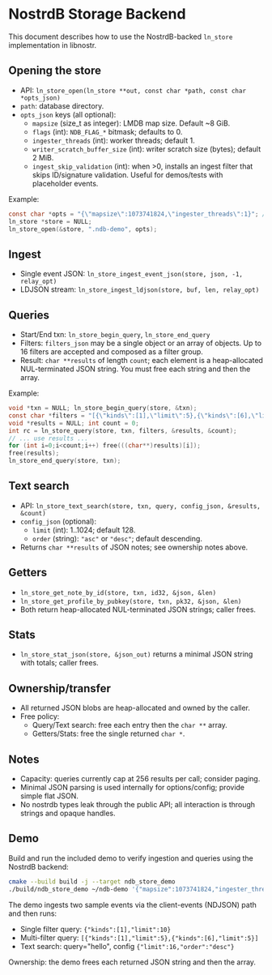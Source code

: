 # NostrdB Storage Backend

This document describes how to use the NostrdB-backed `ln_store` implementation in libnostr.

## Opening the store

- API: `ln_store_open(ln_store **out, const char *path, const char *opts_json)`
- `path`: database directory.
- `opts_json` keys (all optional):
  - `mapsize` (size_t as integer): LMDB map size. Default ~8 GiB.
  - `flags` (int): `NDB_FLAG_*` bitmask; defaults to 0.
  - `ingester_threads` (int): worker threads; default 1.
  - `writer_scratch_buffer_size` (int): writer scratch size (bytes); default 2 MiB.
  - `ingest_skip_validation` (int): when >0, installs an ingest filter that skips ID/signature validation. Useful for demos/tests with placeholder events.

Example:
```c
const char *opts = "{\"mapsize\":1073741824,\"ingester_threads\":1}"; // 1 GiB
ln_store *store = NULL;
ln_store_open(&store, ".ndb-demo", opts);
```

## Ingest

- Single event JSON: `ln_store_ingest_event_json(store, json, -1, relay_opt)`
- LDJSON stream: `ln_store_ingest_ldjson(store, buf, len, relay_opt)`

## Queries

- Start/End txn: `ln_store_begin_query`, `ln_store_end_query`
- Filters: `filters_json` may be a single object or an array of objects. Up to 16 filters are accepted and composed as a filter group.
- Result: `char **results` of length `count`; each element is a heap-allocated NUL-terminated JSON string. You must free each string and then the array.

Example:
```c
void *txn = NULL; ln_store_begin_query(store, &txn);
const char *filters = "[{\"kinds\":[1],\"limit\":5},{\"kinds\":[6],\"limit\":5}]";
void *results = NULL; int count = 0;
int rc = ln_store_query(store, txn, filters, &results, &count);
// ... use results ...
for (int i=0;i<count;i++) free(((char**)results)[i]);
free(results);
ln_store_end_query(store, txn);
```

## Text search

- API: `ln_store_text_search(store, txn, query, config_json, &results, &count)`
- `config_json` (optional):
  - `limit` (int): 1..1024; default 128.
  - `order` (string): `"asc"` or `"desc"`; default descending.
- Returns `char **results` of JSON notes; see ownership notes above.

## Getters

- `ln_store_get_note_by_id(store, txn, id32, &json, &len)`
- `ln_store_get_profile_by_pubkey(store, txn, pk32, &json, &len)`
- Both return heap-allocated NUL-terminated JSON strings; caller frees.

## Stats

- `ln_store_stat_json(store, &json_out)` returns a minimal JSON string with totals; caller frees.

## Ownership/transfer

- All returned JSON blobs are heap-allocated and owned by the caller.
- Free policy:
  - Query/Text search: free each entry then the `char **` array.
  - Getters/Stats: free the single returned `char *`.

## Notes

- Capacity: queries currently cap at 256 results per call; consider paging.
- Minimal JSON parsing is used internally for options/config; provide simple flat JSON.
- No nostrdb types leak through the public API; all interaction is through strings and opaque handles.

## Demo

Build and run the included demo to verify ingestion and queries using the NostrdB backend:

```sh
cmake --build build -j --target ndb_store_demo
./build/ndb_store_demo ~/ndb-demo '{"mapsize":1073741824,"ingester_threads":1,"flags":2,"ingest_skip_validation":1}'
```

The demo ingests two sample events via the client-events (NDJSON) path and then runs:

- Single filter query: `{"kinds":[1],"limit":10}`
- Multi-filter query: `[{"kinds":[1],"limit":5},{"kinds":[6],"limit":5}]`
- Text search: query="hello", config `{"limit":16,"order":"desc"}`

Ownership: the demo frees each returned JSON string and then the array.
